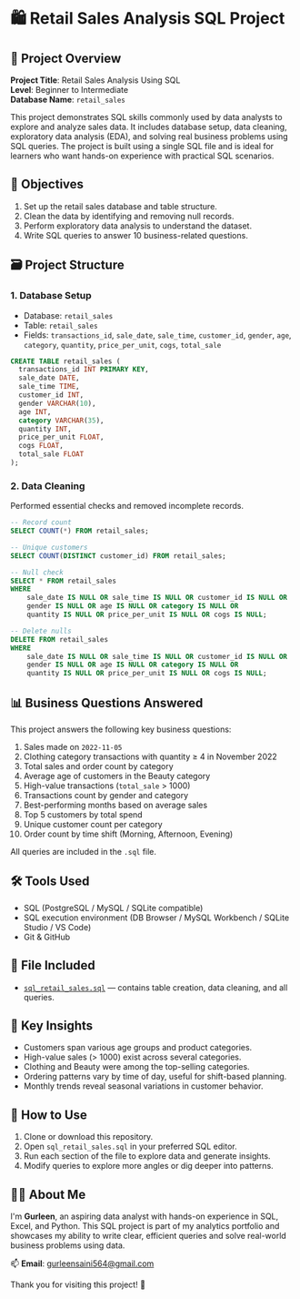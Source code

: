 # 🛍️ Retail Sales Analysis SQL Project

## 📌 Project Overview

**Project Title**: Retail Sales Analysis Using SQL  
**Level**: Beginner to Intermediate  
**Database Name**: `retail_sales`

This project demonstrates SQL skills commonly used by data analysts to explore and analyze sales data. It includes database setup, data cleaning, exploratory data analysis (EDA), and solving real business problems using SQL queries. The project is built using a single SQL file and is ideal for learners who want hands-on experience with practical SQL scenarios.

## 🎯 Objectives

1. Set up the retail sales database and table structure.  
2. Clean the data by identifying and removing null records.  
3. Perform exploratory data analysis to understand the dataset.  
4. Write SQL queries to answer 10 business-related questions.

## 🗃️ Project Structure

### 1. Database Setup

- Database: `retail_sales`  
- Table: `retail_sales`  
- Fields: `transactions_id`, `sale_date`, `sale_time`, `customer_id`, `gender`, `age`, `category`, `quantity`, `price_per_unit`, `cogs`, `total_sale`

```sql
CREATE TABLE retail_sales (
  transactions_id INT PRIMARY KEY,
  sale_date DATE,
  sale_time TIME,
  customer_id INT,
  gender VARCHAR(10),
  age INT,
  category VARCHAR(35),
  quantity INT,
  price_per_unit FLOAT,
  cogs FLOAT,
  total_sale FLOAT
);
```

### 2. Data Cleaning

Performed essential checks and removed incomplete records.

```sql
-- Record count
SELECT COUNT(*) FROM retail_sales;

-- Unique customers
SELECT COUNT(DISTINCT customer_id) FROM retail_sales;

-- Null check
SELECT * FROM retail_sales
WHERE 
    sale_date IS NULL OR sale_time IS NULL OR customer_id IS NULL OR 
    gender IS NULL OR age IS NULL OR category IS NULL OR 
    quantity IS NULL OR price_per_unit IS NULL OR cogs IS NULL;

-- Delete nulls
DELETE FROM retail_sales
WHERE 
    sale_date IS NULL OR sale_time IS NULL OR customer_id IS NULL OR 
    gender IS NULL OR age IS NULL OR category IS NULL OR 
    quantity IS NULL OR price_per_unit IS NULL OR cogs IS NULL;
```

## 📊 Business Questions Answered

This project answers the following key business questions:

1. Sales made on `2022-11-05`  
2. Clothing category transactions with quantity ≥ 4 in November 2022  
3. Total sales and order count by category  
4. Average age of customers in the Beauty category  
5. High-value transactions (`total_sale` > 1000)  
6. Transactions count by gender and category  
7. Best-performing months based on average sales  
8. Top 5 customers by total spend  
9. Unique customer count per category  
10. Order count by time shift (Morning, Afternoon, Evening)  

All queries are included in the `.sql` file.

## 🛠️ Tools Used

- SQL (PostgreSQL / MySQL / SQLite compatible)  
- SQL execution environment (DB Browser / MySQL Workbench / SQLite Studio / VS Code)  
- Git & GitHub

## 📄 File Included

- [`sql_retail_sales.sql`](./sql_retail_sales.sql) — contains table creation, data cleaning, and all queries.

## 📌 Key Insights

- Customers span various age groups and product categories.  
- High-value sales (> 1000) exist across several categories.  
- Clothing and Beauty were among the top-selling categories.  
- Ordering patterns vary by time of day, useful for shift-based planning.  
- Monthly trends reveal seasonal variations in customer behavior.

## 🚀 How to Use

1. Clone or download this repository.  
2. Open `sql_retail_sales.sql` in your preferred SQL editor.  
3. Run each section of the file to explore data and generate insights.  
4. Modify queries to explore more angles or dig deeper into patterns.

## 🙋‍♀️ About Me

I'm **Gurleen**, an aspiring data analyst with hands-on experience in SQL, Excel, and Python. This SQL project is part of my analytics portfolio and showcases my ability to write clear, efficient queries and solve real-world business problems using data.

📫 **Email**: gurleensaini564@gmail.com



Thank you for visiting this project! 🌟




